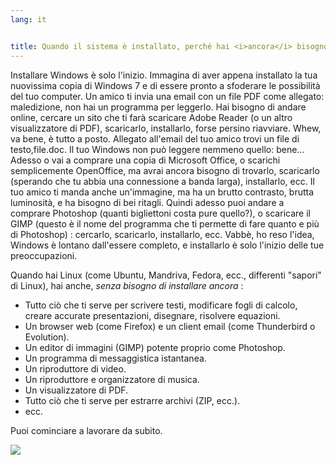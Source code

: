 ```yaml
---
lang: it


title: Quando il sistema è installato, perché hai <i>ancora</i> bisogno di installare roba?
---
```


Installare Windows è solo l'inizio. Immagina di aver appena installato 
la tua nuovissima copia di Windows 7 e di essere pronto a sfoderare le 
possibilità del tuo computer. Un amico ti invia una email con un file PDF 
come allegato: maledizione, non hai un programma per leggerlo. Hai bisogno 
di andare online, cercare un sito che ti farà scaricare Adobe Reader (o un 
altro visualizzatore di PDF), scaricarlo, installarlo, forse persino riavviare. 
Whew, va bene, è tutto a posto. Allegato all'email del tuo amico trovi un file 
di testo,file.doc. Il tuo Windows non può leggere nemmeno quello: bene... Adesso 
o vai a comprare una copia di Microsoft Office, o scarichi semplicemente 
OpenOffice, ma avrai ancora bisogno di trovarlo, scaricarlo (sperando che tu 
abbia una connessione a banda larga), installarlo, ecc. Il tuo amico ti manda 
anche un'immagine, ma ha un brutto contrasto, brutta luminosità, e ha bisogno di 
bei ritagli. Quindi adesso puoi andare a comprare Photoshop (quanti bigliettoni 
costa pure quello?), o scaricare il GIMP (questo è il nome del programma che ti 
permette di fare quanto e più di Photoshop) : cercarlo, scaricarlo, installarlo, 
ecc. Vabbè, ho reso l'idea, Windows è lontano dall'essere completo, e installarlo 
è solo l'inizio delle tue preoccupazioni.

Quando hai Linux (come Ubuntu, Mandriva, Fedora, ecc., differenti 
"sapori" di Linux), hai anche, <i>senza bisogno di installare ancora</i> :

<ul>

<li>Tutto ciò che ti serve per scrivere testi, modificare fogli di calcolo, creare accurate 
presentazioni, disegnare, risolvere equazioni.</li>

<li>Un browser web (come Firefox) e un client email (come Thunderbird o Evolution).</li>
<li>Un editor di immagini (GIMP) potente proprio come Photoshop.</li>
<li>Un programma di messaggistica istantanea.</li>
<li>Un riproduttore di video.</li>
<li>Un riproduttore e organizzatore di musica.</li>
<li>Un visualizzatore di PDF.</li>
<li>Tutto ciò che ti serve per estrarre archivi (ZIP, ecc.).</li>
<li>ecc.</li>
</ul>

Puoi cominciare a lavorare da subito.

<img src="Images/app_menu.png" />




